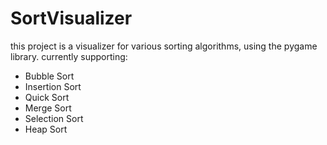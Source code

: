 # SortVisualizer
this project is a visualizer for various sorting algorithms, using the pygame library. 
currently supporting:
- Bubble Sort
- Insertion Sort
- Quick Sort
- Merge Sort
- Selection Sort
- Heap Sort
